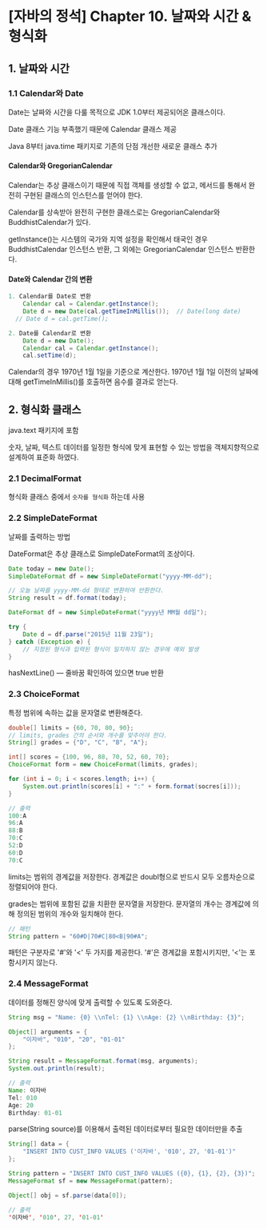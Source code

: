 # [자바의 정석] Chapter 10. 날짜와 시간 & 형식화

## 1. 날짜와 시간

### 1.1 Calendar와 Date

Date는 날짜와 시간을 다룰 목적으로 JDK 1.0부터 제공되어온 클래스이다.

Date 클래스 기능 부족했기 때문에 Calendar 클래스 제공

Java 8부터 java.time 패키지로 기존의 단점 개선한 새로운 클래스 추가

#### Calendar와 GregorianCalendar

Calendar는 추상 클래스이기 때문에 직접 객체를 생성할 수 없고, 메서드를 통해서 완전히 구현된 클래스의 인스턴스를 얻어야 한다.

Calendar를 상속받아 완전히 구현한 클래스로는 GregorianCalendar와 BuddhistCalendar가 있다.

getInstance()는 시스템의 국가와 지역 설정을 확인해서 태국인 경우 BuddhistCalendar 인스턴스 반환, 그 외에는 GregorianCalendar 인스턴스 반환한다.

#### Date와 Calendar 간의 변환

```java
1. Calendar를 Date로 변환
	Calendar cal = Calendar.getInstance();
	Date d = new Date(cal.getTimeInMillis());  // Date(long date)
  // Date d = cal.getTime();

2. Date를 Calendar로 변환
	Date d = new Date();
	Calendar cal = Calendar.getInstance();
	cal.setTime(d);
```

Calendar의 경우 1970년 1월 1일을 기준으로 계산한다. 1970년 1월 1일 이전의 날짜에 대해 getTimeInMillis()를 호출하면 음수를 결과로 얻는다.


## 2. 형식화 클래스

java.text 패키지에 포함

숫자, 날짜, 텍스트 데이터를 일정한 형식에 맞게 표현할 수 있는 방법을 객체지향적으로 설계하여 표준화 하였다.

### 2.1 DecimalFormat

형식화 클래스 중에서 `숫자를 형식화` 하는데 사용

### 2.2 SimpleDateFormat

날짜를 출력하는 방법

DateFormat은 추상 클래스로 SimpleDateFormat의 조상이다.

```java
Date today = new Date();
SimpleDateFormat df = new SimpleDateFormat("yyyy-MM-dd");

// 오늘 날짜를 yyyy-MM-dd 형태로 변환하여 반환한다.
String result = df.format(today);

DateFormat df = new SimpleDateFormat("yyyy년 MM월 dd일");

try {
	Date d = df.parse("2015년 11월 23일");
} catch (Exception e) {
	// 지정된 형식과 입력된 형식이 일치하지 않는 경우에 예외 발생
}
```

hasNextLine() — 줄바꿈 확인하여 있으면 true 반환

### 2.3 ChoiceFormat

특정 범위에 속하는 값을 문자열로 변환해준다.

```java
double[] limits = {60, 70, 80, 90};
// limits, grades 간의 순서와 개수를 맞추어야 한다.
String[] grades = {"D", "C", "B", "A"};

int[] scores = {100, 96, 88, 70, 52, 60, 70};
ChoiceFormat form = new ChoiceFormat(limits, grades);

for (int i = 0; i < scores.length; i++) {
	System.out.println(scores[i] + ":" + form.format(socres[i]));
}

// 출력
100:A
96:A
88:B
70:C
52:D
60:D
70:C
```

limits는 범위의 경계값을 저장한다. 경계값은 doubl형으로 반드시 모두 오름차순으로 정렬되어야 한다.

grades는 범위에 포함된 값을 치환한 문자열을 저장한다. 문자열의 개수는 경계값에 의해 정의된 범위의 개수와 일치해야 한다.

```java
// 패턴 
String pattern = "60#D|70#C|80<B|90#A";
```

패턴은 구분자로 '#'와 '<' 두 가지를 제공한다. '#'은 경계값을 포함시키지만, '<'는 포함시키지 않는다.

### 2.4 MessageFormat

데이터를 정해진 양식에 맞게 출력할 수 있도록 도와준다.

```java
String msg = "Name: {0} \\nTel: {1} \\nAge: {2} \\nBirthday: {3}";

Object[] arguments = {
	"이자바", "010", "20", "01-01"
};

String result = MessageFormat.format(msg, arguments);
System.out.println(result);

// 출력
Name: 이자바
Tel: 010
Age: 20
Birthday: 01-01
```

parse(String source)를 이용해서 출력된 데이터로부터 필요한 데이터만을 추출

```java
String[] data = {
	"INSERT INTO CUST_INFO VALUES ('이자바', '010', 27, '01-01')"
};

String pattern = "INSERT INTO CUST_INFO VALUES ({0}, {1}, {2}, {3})";
MessageFormat sf = new MessageFormat(pattern);

Object[] obj = sf.parse(data[0]);

// 출력
'이자바', '010', 27, '01-01'
```
